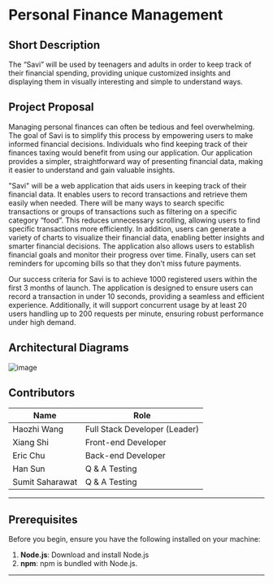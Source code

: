 # Personal Finance Management

## Short Description
The “Savi” will be used by teenagers and adults in order to keep track of their financial spending, providing unique customized insights and displaying them in visually interesting and simple to understand ways.

## Project Proposal
Managing personal finances can often be tedious and feel overwhelming. The goal of Savi is to simplify this process by empowering users to make informed financial decisions. Individuals who find keeping track of their finances taxing would benefit from using our application. Our application provides a simpler, straightforward way of presenting financial data, making it easier to understand and gain valuable insights.

"Savi" will be a web application that aids users in keeping track of their financial data. It enables users to record transactions and retrieve them easily when needed. There will be many ways to search specific transactions or groups of transactions such as filtering on a specific category “food”. This reduces unnecessary scrolling, allowing users to find specific transactions more efficiently. In addition, users can generate a variety of charts to visualize their financial data, enabling better insights and smarter financial decisions. The application also allows users to establish financial goals and monitor their progress over time. Finally, users can set reminders for upcoming bills so that they don’t miss future payments.

Our success criteria for Savi is to achieve 1000 registered users within the first 3 months of launch. The application is designed to ensure users can record a transaction in under 10 seconds, providing a seamless and efficient experience. Additionally, it will support concurrent usage by at least 20 users handling up to 200 requests per minute, ensuring robust performance under high demand.

## Architectural Diagrams
![image](https://github.com/user-attachments/assets/d6d75a67-2ab8-4bc4-b962-f11492b542f4)

## Contributors
| Name | Role                          |
|-----|-------------------------------|
| Haozhi Wang | Full Stack Developer (Leader) |
| Xiang Shi  | Front-end Developer           |
| Eric Chu | Back-end Developer            |
| Han Sun | Q & A Testing                 |
| Sumit Saharawat | Q & A Testing                 |
------

## Prerequisites

Before you begin, ensure you have the following installed on your machine:

1. **Node.js**: Download and install Node.js
2. **npm**: npm is bundled with Node.js.

------
